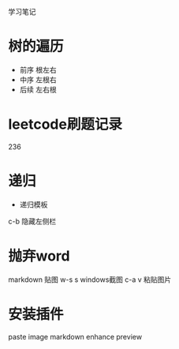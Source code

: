 学习笔记
# 树的遍历
- 前序 根左右
- 中序 左根右
- 后续 左右根

# leetcode刷题记录
236

# 递归
- 递归模板

c-b 隐藏左侧栏

# 抛弃word
markdown 贴图
w-s s windows截图
c-a v 粘贴图片

# 安装插件
paste image
markdown enhance preview